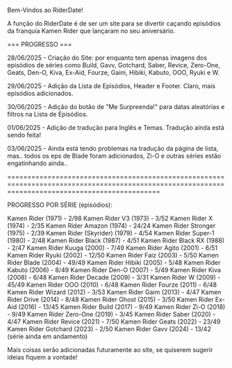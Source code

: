 Bem-Vindos ao RiderDate!

A função do RiderDate é de ser um site para se divertir caçando episódios da franquia Kamen Rider que lançaram no seu aniversário.

=== PROGRESSO === 

28/06/2025 - Criação do Site: por enquanto tem apenas imagens dos episódios de séries como Build, Gavv, Gotchard, Saber, Revice, Zero-One, Geats, Den-O, Kiva, Ex-Aid, Fourze, Gaim, Hibiki, Kabuto, OOO, Ryuki e W.

29/06/2025 - Adição da Lista de Episódios, Header e Footer. Claro, mais episódios adicionados.

30/06/2025 - Adição do botão de "Me Surpreenda!" para datas aleatórias e filtros na Lista de Episódios.

01/06/2025 - Adição de tradução para Inglês e Temas. Tradução ainda está sendo feita!

03/06/2025 - Ainda está tendo problemas na tradução da página de lista, mas.. todos os eps de Blade foram adicionados, Zi-O e outras séries estão engatinhando ainda..

==================================================================================================================================================

PROGRESSO POR SÉRIE (episódios):

Kamen Rider (1971) - 2/98
Kamen Rider V3 (1973) - 3/52
Kamen Rider X (1974) - 2/35
Kamen Rider Amazon (1974) - 24/24
Kamen Rider Stronger (1975) - 2/39
Kamen Rider (Skyrider) (1979) - 4/54
Kamen Rider Super-1 (1980) - 2/48
Kamen Rider Black (1987) - 4/51
Kamen Rider Black RX (1988) - 2/47
Kamen Rider Kuuga (2000) - 7/49
Kamen Rider Agito (2001) - 6/51
Kamen Rider Ryuki (2002) - 12/50
Kamen Rider Faiz (2003) - 5/50
Kamen Rider Blade (2004) - 49/49
Kamen Rider Hibiki (2005) - 5/48
Kamen Rider Kabuto (2006) - 8/49
Kamen Rider Den-O (2007) - 5/49
Kamen Rider Kiva (2008) - 6/48
Kamen Rider Decade (2009) - 3/31
Kamen Rider W (2009) - 45/49
Kamen Rider OOO (2010) - 6/48
Kamen Rider Fourze (2011) - 6/48
Kamen Rider Wizard (2012) - 3/53
Kamen Rider Gaim (2013) - 4/47
Kamen Rider Drive (2014) - 8/48
Kamen Rider Ghost (2015) - 3/50
Kamen Rider Ex-Aid (2016) - 13/45
Kamen Rider Build (2017) - 9/49
Kamen Rider Zi-O (2018) - 9/49
Kamen Rider Zero-One (2019) - 3/45
Kamen Rider Saber (2020) - 4/47
Kamen Rider Revice (2021) - 7/50
Kamen Rider Geats (2022) - 23/49
Kamen Rider Gotchard (2023) - 2/50
Kamen Rider Gavv (2024) - 13/42 (série ainda em andamento)

Mais coisas serão adicionadas futuramente ao site, se quiserem sugerir ideias fiquem a vontade!